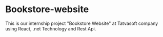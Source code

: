 # Bookstore-website
This is our internship project "Bookstore Website" at Tatvasoft company using React, .net Technology and Rest Api.
